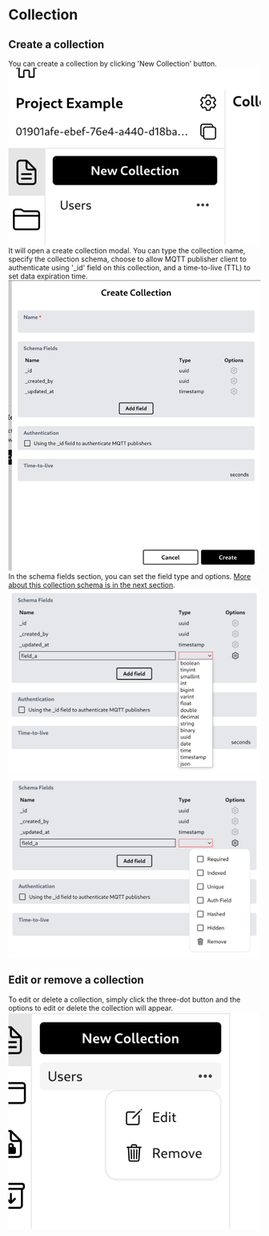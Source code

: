 # Collection

## Create a collection

You can create a collection by clicking 'New Collection' button.\
![Button to create a collection](_assets/collection_create_button.png)\
It will open a create collection modal. You can type the collection name, specify the collection schema, choose to allow MQTT publisher client to authenticate using '\_id' field on this collection, and a time-to-live (TTL) to set data expiration time.\
![Create a collection](_assets/collection_create.png)\
In the schema fields section, you can set the field type and options. [More about this collection schema is in the next section](05_collection_schema.md).\
![Field type](_assets/collection_field_type.png)\
![Field options](_assets/collection_field_options.png)

## Edit or remove a collection

To edit or delete a collection, simply click the three-dot button and the options to edit or delete the collection will appear.\
![Collection option](_assets/collection_menu.png)
